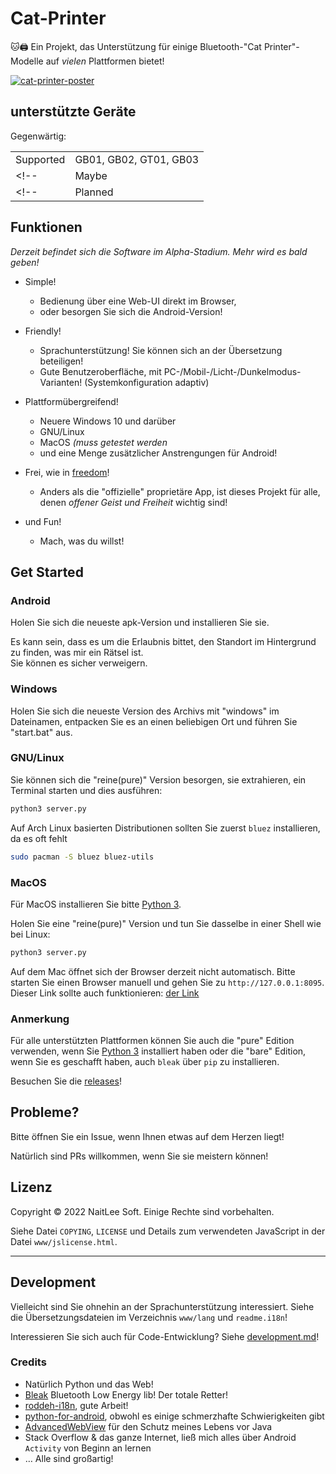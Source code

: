 
# Cat-Printer

🐱🖨 Ein Projekt, das Unterstützung für einige Bluetooth-"Cat Printer"-Modelle auf *vielen* Plattformen bietet!

[![cat-printer-poster](https://repository-images.githubusercontent.com/403563361/ad018f6e-3a6e-4028-84b2-205f7d35c22b)](https://repository-images.githubusercontent.com/403563361/ad018f6e-3a6e-4028-84b2-205f7d35c22b)

## unterstützte Geräte

Gegenwärtig:

|    |    |
|----|----|
| Supported | GB01, GB02, GT01, GB03  |
<!-- | Maybe     | N/A | -->
<!-- | Planned   | N/A | -->

## Funktionen

*Derzeit befindet sich die Software im Alpha-Stadium. Mehr wird es bald geben!*

- Simple!
  - Bedienung über eine Web-UI direkt im Browser,
  - oder besorgen Sie sich die Android-Version!

- Friendly!
  - Sprachunterstützung! Sie können sich an der Übersetzung beteiligen!
  - Gute Benutzeroberfläche, mit PC-/Mobil-/Licht-/Dunkelmodus-Varianten! (Systemkonfiguration adaptiv)

- Plattformübergreifend!
  - Neuere Windows 10 und darüber
  - GNU/Linux
  - MacOS *(muss getestet werden*
  - und eine Menge zusätzlicher Anstrengungen für Android!

- Frei, wie in [freedom](https://www.gnu.org/philosophy/free-sw.html)!
  - Anders als die "offizielle" proprietäre App, ist dieses Projekt für alle, denen *offener Geist und Freiheit* wichtig sind!

- und Fun!
  - Mach, was du willst!

## Get Started

### Android

Holen Sie sich die neueste apk-Version und installieren Sie sie. 

Es kann sein, dass es um die Erlaubnis bittet, den Standort im Hintergrund zu finden, was mir ein Rätsel ist.  
Sie können es sicher verweigern.

### Windows

Holen Sie sich die neueste Version des Archivs mit "windows" im Dateinamen, entpacken Sie es an einen beliebigen Ort und führen Sie "start.bat" aus.

### GNU/Linux

Sie können sich die "reine(pure)" Version besorgen, sie extrahieren, ein Terminal starten und dies ausführen:  
```bash
python3 server.py
```

Auf Arch Linux basierten Distributionen sollten Sie zuerst `bluez` installieren, da es oft fehlt  
```bash
sudo pacman -S bluez bluez-utils
```

### MacOS

Für MacOS installieren Sie bitte [Python 3](https://www.python.org/).

Holen Sie eine "reine(pure)" Version und tun Sie dasselbe in einer Shell wie bei Linux:  
```bash
python3 server.py
```

Auf dem Mac öffnet sich der Browser derzeit nicht automatisch. Bitte starten Sie einen Browser manuell und gehen Sie zu `http://127.0.0.1:8095`. Dieser Link sollte auch funktionieren: [der Link](http://127.0.0.1:8095)


### Anmerkung

Für alle unterstützten Plattformen können Sie auch die "pure" Edition verwenden, wenn Sie [Python 3](https://www.python.org/) installiert haben oder die "bare" Edition, wenn Sie es geschafft haben, auch `bleak` über `pip` zu installieren.

Besuchen Sie die [releases](https://github.com/NaitLee/Cat-Printer/releases)!

## Probleme?

Bitte öffnen Sie ein Issue, wenn Ihnen etwas auf dem Herzen liegt!

Natürlich sind PRs willkommen, wenn Sie sie meistern können!

## Lizenz

Copyright © 2022 NaitLee Soft. Einige Rechte sind vorbehalten.

Siehe Datei `COPYING`, `LICENSE` und Details zum verwendeten JavaScript in der Datei `www/jslicense.html`.

--------

## Development

Vielleicht sind Sie ohnehin an der Sprachunterstützung interessiert. Siehe die Übersetzungsdateien im Verzeichnis `www/lang` und `readme.i18n`!

Interessieren Sie sich auch für Code-Entwicklung? Siehe [development.md](development.md)!

### Credits

- Natürlich Python und das Web!
- [Bleak](https://bleak.readthedocs.io/en/latest/) Bluetooth Low Energy lib! Der totale Retter!
- [roddeh-i18n](https://github.com/roddeh/i18njs), gute Arbeit!
- [python-for-android](https://python-for-android.readthedocs.io/en/latest/), obwohl es einige schmerzhafte Schwierigkeiten gibt
- [AdvancedWebView](https://github.com/delight-im/Android-AdvancedWebView) für den Schutz meines Lebens vor Java
- Stack Overflow & das ganze Internet, ließ mich alles über Android `Activity` von Beginn an lernen
- … Alle sind großartig!
